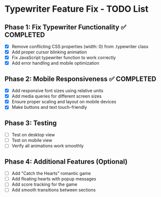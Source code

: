 # Typewriter Feature Fix - TODO List

## Phase 1: Fix Typewriter Functionality ✅ COMPLETED
- [x] Remove conflicting CSS properties (width: 0) from .typewriter class
- [x] Add proper cursor blinking animation
- [x] Fix JavaScript typewriter function to work correctly
- [x] Add error handling and mobile optimization

## Phase 2: Mobile Responsiveness ✅ COMPLETED
- [x] Add responsive font sizes using relative units
- [x] Add media queries for different screen sizes
- [x] Ensure proper scaling and layout on mobile devices
- [x] Make buttons and text touch-friendly

## Phase 3: Testing
- [ ] Test on desktop view
- [ ] Test on mobile view
- [ ] Verify all animations work smoothly

## Phase 4: Additional Features (Optional)
- [ ] Add "Catch the Hearts" romantic game
- [ ] Add floating hearts with popup messages
- [ ] Add score tracking for the game
- [ ] Add smooth transitions between sections
